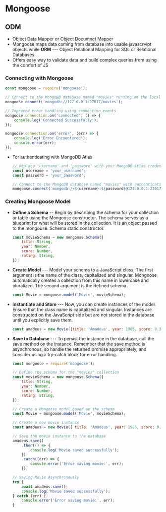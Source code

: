 # Mongoose

## ODM

- Object Data Mapper or Object Documnet Mapper
- Mongoose maps data coming from database into usable javascrvipt objects while **ORM**  --- Object Relational Mapping for SQL or Relational Databases.
- Offers easy way to validate data and build complex queries from using the comfort of JS

### Connecting with Mongoose

```js
const mongoose = require('mongoose');

// Connect to the MongoDB database named "movies" running on the local machine at mongodb://127.0.0.1:27017/movies
mongoose.connect('mongodb://127.0.0.1:27017/movies');

// Improved error handling using connection events
mongoose.connection.on('connected', () => {
    console.log('Connected Successfully');
});

mongoose.connection.on('error', (err) => {
    console.log('Error Encountered');
    console.error(err);
});
```

- For authenticating with MongoDB Atlas

    ```js
    // Replace 'username' and 'password' with your MongoDB Atlas credentials
    const username = 'your_username';
    const password = 'your_password';

    // Connect to the MongoDB database named "movies" with authentication
    mongoose.connect(`mongodb://${username}:${password}@127.0.0.1:27017/movies`, { useNewUrlParser: true, useUnifiedTopology: true });
    ```

### Creating Mongoose Model

- **Define a Schema** -- Begin by describing the schema for your collection or table using the Mongoose constructor. The schema serves as a blueprint for what will be stored in the collection. It is an object passed to the mongoose. Schema static constructor.
  
  ```js
  const movieSchema = new mongoose.Schema({
      title: String, 
      year: Number,
      score: Number,
      rating: String,
  });
  ```

- **Create Model** --- Model your schema to a JavaScript class. The first argument is the name of the class, capitalized and singular. Mongoose automatically creates a collection from this name in lowercase and pluralized. The second argument is the defined schema.

    ```js
    const Movie = mongoose.model('Movie', movieSchema);
    ```

- **Instantiate and Store** --- Now, you can create instances of the model. Ensure that the class name is capitalized and singular. Instances are constructed on the JavaScript side but are not stored in the database until you explicitly save them.

    ```js
    const amadeus = new Movie({title: 'Amadeus', year: 1985, score: 9.3, rating: 'R'});
    ```

- **Save to Database** --- To persist the instance in the database, call the save method on the instance. Remember that the save method is asynchronous, so handle the returned promise appropriately, and consider using a try-catch block for error handling.

    ```js
    const mongoose = require('mongoose');

    // Define the schema for the "movies" collection
    const movieSchema = new mongoose.Schema({
        title: String,
        year: Number,
        score: Number,
        rating: String,
    });

    // Create a Mongoose model based on the schema
    const Movie = mongoose.model('Movie', movieSchema);

    // Create a new movie instance
    const amadeus = new Movie({ title: 'Amadeus', year: 1985, score: 9.3, rating: 'R' });

    // Save the movie instance to the database
    amadeus.save()
        .then(() => {
            console.log('Movie saved successfully');
        })
        .catch((err) => {
            console.error('Error saving movie:', err);
        });

    // Saving Movie Asynchronously
    try {
        await amadeus.save();
        console.log('Movie saved successfully');
    } catch (err) {
        console.error('Error saving movie:', err);
    }
    ```
